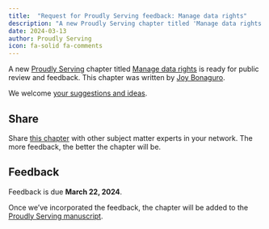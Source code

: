 ```yaml
---
title:  "Request for Proudly Serving feedback: Manage data rights"
description: "A new Proudly Serving chapter titled 'Manage data rights' by Joy Bonaguro is ready for public review and feedback."
date: 2024-03-13
author: Proudly Serving
icon: fa-solid fa-comments
---
```


A new [Proudly Serving](/) chapter titled [Manage data rights](/contents/manage-data-rights) is ready for public review and feedback. This chapter was written by [Joy Bonaguro](/contributors/joy-bonaguro).

We welcome [your suggestions and ideas](/contents/manage-data-rights).

## Share

Share [this chapter](/contents/manage-data-rights) with other subject matter experts in your network. The more feedback, the better the chapter will be.

## Feedback

Feedback is due **March 22, 2024**.

Once we’ve incorporated the feedback, the chapter will be added to the [Proudly Serving manuscript](/manuscript/).
